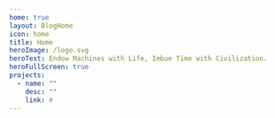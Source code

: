 ```yaml
---
home: true
layout: BlogHome
icon: home
title: Home
heroImage: /logo.svg
heroText: Endow Machines with Life, Imbue Time with Civilization.
heroFullScreen: true
projects:
  - name: ""
    desc: ""
    link: #
---
```

